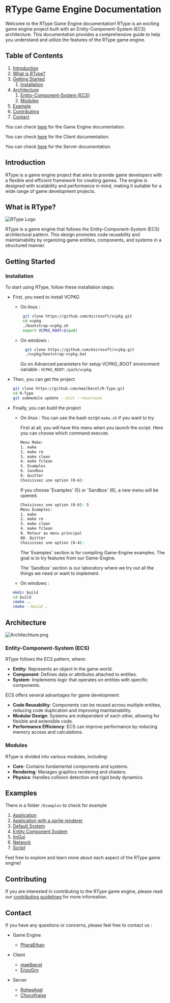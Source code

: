 # RType Game Engine Documentation

Welcome to the RType Game Engine documentation! RType is an exciting game engine project built with an Entity-Component-System (ECS) architecture. This documentation provides a comprehensive guide to help you understand and utilize the features of the RType game engine.

## Table of Contents

1. [Introduction](#introduction)
2. [What is RType?](#what-is-rtype)
3. [Getting Started](#getting-started)
    1. [Installation](#installation)
4. [Architecture](#architecture)
    1. [Entity-Component-System (ECS)](#entity-component-system-ecs)
    2. [Modules](#modules)
5. [Example](#example)
6. [Contributing](#contributing)
7. [Contact](#contact)

You can check [here](Game-Engine.md) for the Game Engine documentation.

You can check [here](Client.md) for the Client documentation.

You can check [here](Server.md) for the Server documentation.

## Introduction

RType is a game engine project that aims to provide game developers with a flexible and efficient framework for creating games. The engine is designed with scalability and performance in mind, making it suitable for a wide range of game development projects.

## What is RType?

![RType Logo](https://static.wikia.nocookie.net/shmup/images/d/d4/R-type_logo.png)

RType is a game engine that follows the Entity-Component-System (ECS) architectural pattern. This design promotes code reusability and maintainability by organizing game entities, components, and systems in a structured manner.


## Getting Started

### Installation

To start using RType, follow these installation steps:

- First, you need to install VCPKG
   - On linux :
     ```bash
      git clone https://github.com/microsoft/vcpkg.git
      cd vcpkg
      ./bootstrap-vcpkg.sh
      export VCPKG_ROOT=$(pwd)
     ```
   - On windows :
     ```bash
       git clone https://github.com/microsoft/vcpkg.git
       ./vcpkg/bootstrap-vcpkg.bat
     ```
     Go on Advanced parameters for setup VCPKG_ROOT environment variable :
     `VCPKG_ROOT`: `/path/vcpkg`

- Then, you can get the project
   ```bash
   git clone https://github.com/maelbecel/R-Type.git
   cd R-Type
   git submodule update --init --recursive
   ```

- Finally, you can build the project
  - On linux :
    You can use the bash script `make.sh` if you want to try.
   
    First at all, you will have this menu when you launch the script. Here you can choose which command execute.
   
    ```bash
    Menu Make:
    1. make
    2. make re
    3. make clean
    4. make fclean
    5. Examples
    6. Sandbox
    0. Quitter
    Choisissez une option (0-6):
    ```
    
    If you choose 'Examples' (5) or 'Sandbox' (6), a new menu will be opened.
   
    ```bash
    Choisissez une option (0-6): 5
    Menu Examples:
    1. make
    2. make re
    3. make clean
    4. make fclean
    0. Retour au menu principal
    00. Quitter
    Choisissez une option (0-4):
    ```
   
    The 'Examples' section is for compiling Game-Engine examples. The goal is to try features from our Game-Engine.
   
    The 'Sandbox' section is our laboratory where we try out all the things we need or want to implement.
  
  - On windows :
   
   ```bash
   mkdir build
   cd build
   cmake ..
   cmake --build .
   ```

## Architecture

![Architechture.png](Architechture.png)

### Entity-Component-System (ECS)

RType follows the ECS pattern, where:

- **Entity**: Represents an object in the game world.
- **Component**: Defines data or attributes attached to entities.
- **System**: Implements logic that operates on entities with specific components.

ECS offers several advantages for game development:

- **Code Reusability**: Components can be reused across multiple entities, reducing code duplication and improving maintainability.
- **Modular Design**: Systems are independent of each other, allowing for flexible and extensible code.
- **Performance Efficiency**: ECS can improve performance by reducing memory access and calculations.

### Modules

RType is divided into various modules, including:

- **Core**: Contains fundamental components and systems.
- **Rendering**: Manages graphics rendering and shaders.
- **Physics**: Handles collision detection and rigid body dynamics.

## Examples

There is a folder ```/Examples``` to check for example  

1. [Application](Application.md)
2. [Application with a sprite renderer](Application-with-a-sprite-renderer.md)
3. [Default System](Default-System.md)
4. [Entity Component System](Entity-Component-System.md)
5. [ImGui](ImGui.md)
6. [Network](example_network.md)
7. [Script](example-script.md)

Feel free to explore and learn more about each aspect of the RType game engine!

## Contributing

If you are interested in contributing to the RType game engine, please read our [contributing guidelines](CONTRIBUTING.md) for more information.

## Contact

If you have any questions or concerns, please feel free to contact us :

- Game Engine
    - [PharaEthan](https://github.com/PharaEthan)

- Client
    - [maelbecel](https://github.com/maelbecel)
    - [EnzoGrn](https://github.com/EnzoGrn)

- Server
    - [RoheeAxel](https://github.com/RoheeAxel)
    - [Chocofraise](https://github.com/thomasjuin1)